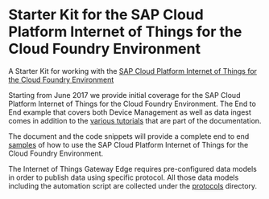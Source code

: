 # Starter Kit for the SAP Cloud Platform Internet of Things for the Cloud Foundry Environment


A Starter Kit for working with the [SAP Cloud Platform Internet of Things for the Cloud Foundry Environment](https://help.sap.com/viewer/product/SAP_CP_IOT_4.0/Cloud/en-US)

Starting from June 2017 we provide initial coverage for the SAP Cloud Platform Internet of Things for the Cloud Foundry Environment. The End to End example that covers both Device Management as well as data ingest comes in addition to the [various tutorials](https://help.sap.com/viewer/product/SAP_CP_IOT_4.0/Cloud/en-US) that are part of the documentation.

The document and the code snippets will provide a complete end to end [samples](samples) of how to use the SAP Cloud Platform Internet of Things for the Cloud Foundry Environment.

The Internet of Things Gateway Edge requires pre-configured data models in order to publish data using specific protocol. All those data models including the automation script are collected under the [protocols](protocols) directory.
